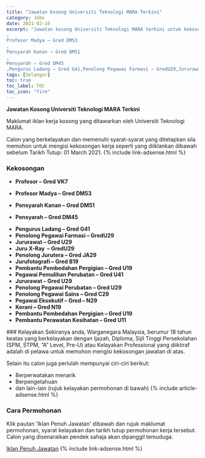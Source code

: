 ```yaml
---
title: "Jawatan Kosong Universiti Teknologi MARA Terkini" 
category: Jobs 
date: 2021-02-16 
excerpt: "Jawatan kosong Universiti Teknologi MARA terkini untuk kekosongan Profesor – Gred VK7 
,
Profesor Madya – Gred DM53 
,
Pensyarah Kanan – Gred DM51 
,
Pensyarah – Gred DM45
,Pengurus Ladang – Gred G41,Penolong Pegawai Farmasi – GredU29,Jururawat – Gred U29,Juru X-Ray  – GredU29 ,Penolong Jurutera – Gred JA29,Jurufotografi – Gred B19 ,Pembantu Pembedahan Pergigian – Gred U19,Pegawai Pemulihan Perubatan – Gred U41,Jururawat – Gred U29 ,Penolong Pegawai Perubatan – Gred U29 ,Penolong Pegawai Sains – Gred C29 ,Pegawai Eksekutif – Gred – N29 ,Kerani – Gred N19 ,Pembantu Pembedahan Pergigian – Gred U19,Pembantu Perawatan Kesihatan – Gred U11" 
tags: [Selangor] 
toc: true 
toc_label: TOC 
toc_icon: "fire" 
--- 
```


**Jawatan Kosong Universiti Teknologi MARA Terkini**

Maklumat iklan kerja kosong yang ditawarkan oleh Universiti Teknologi MARA. 

Calon yang berkelayakan dan memenuhi syarat-syarat yang ditetapkan sila memohon untuk mengisi kekosongan kerja seperti yang diiklankan dibawah sebelum Tarikh Tutup: 01 March 2021. 
{% include link-adsense.html %} 
### Kekosongan 
<ul>
<li>
<p><strong>Profesor &#8211; Gred VK7&#160;</strong></p>
</li>
<li>
<p><strong>Profesor Madya &#8211; Gred DM53&#160;</strong></p>
</li>
<li>
<p><strong>Pensyarah Kanan &#8211; Gred DM51&#160;</strong></p>
</li>
<li>
<p><strong>Pensyarah &#8211; Gred DM45</strong></p>
</li>
<li><strong>Pengurus Ladang &#8211; Gred G41</strong></li>
<li><strong>Penolong Pegawai Farmasi &#8211; GredU29</strong></li>
<li><strong>Jururawat &#8211; Gred U29</strong></li>
<li><strong>Juru X-Ray&#160; &#8211; GredU29&#160;</strong></li>
<li><strong>Penolong Jurutera &#8211; Gred JA29</strong></li>
<li><strong>Jurufotografi &#8211; Gred B19&#160;</strong></li>
<li><strong>Pembantu Pembedahan Pergigian &#8211; Gred U19</strong></li>
<li><strong>Pegawai Pemulihan Perubatan &#8211; Gred U41</strong></li>
<li><strong>Jururawat &#8211; Gred U29 </strong></li>
<li><strong>Penolong Pegawai Perubatan &#8211; Gred U29&#160;</strong></li>
<li><strong>Penolong Pegawai Sains &#8211; Gred C29&#160;</strong></li>
<li><strong>Pegawai Eksekutif &#8211; Gred &#8211; N29&#160;</strong></li>
<li><strong>Kerani &#8211; Gred N19&#160;</strong></li>
<li><strong>Pembantu Pembedahan Pergigian &#8211; Gred U19</strong></li>
<li><strong>Pembantu Perawatan Kesihatan &#8211; Gred U11</strong></li>
</ul> 
### Kelayakan 
Sekiranya anda, Warganegara Malaysia, berumur 18 tahun keatas yang berkelayakan dengan Ijazah, Diploma, Sijil Tinggi Persekolahan (SPM, STPM, “A” Level, Pre-U) atau Kelayakan Professional yang diiktiraf adalah di pelawa untuk memohon mengisi kekosongan jawatan di atas.

Selain itu calon juga perlulah mempunyai ciri-ciri berikut:
- Berperwatakan menarik
- Berpengetahuan
- dan lain-lain (rujuk kelayakan permohonan di bawah) 
{% include article-adsense.html %} 
### Cara Permohonan 
Klik pautan 'Iklan Penuh Jawatan' dibawah dan rujuk maklumat permohonan, syarat kelayakan dan tarikh tutup permohonan kerja tersebut.
Calon yang disenaraikan pendek sahaja akan dipanggil temuduga.

<a href="https://www.uitm.edu.my/index.php/en/work-with-us" class="btn btn--info" target="_blank" rel="nofollow noopenner">Iklan Penuh Jawatan</a> 
{% include link-adsense.html %} 